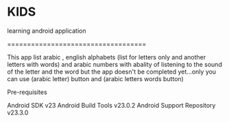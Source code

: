# KIDS

learning android application

===================================

This app list arabic , english alphabets (list for letters only and another letters with words) 
 and arabic numbers with abality of listening to the sound of the letter and the word 
 but the app doesn't be completed yet...only you can use (arabic letter) button and (arabic letters words button)

Pre-requisites

Android SDK v23
Android Build Tools v23.0.2
Android Support Repository v23.3.0
